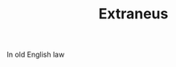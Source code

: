 ---
title: Extraneus
letter: E
permalink: "/definitions/bld-extraneus.html"
body: In old English law
published_at: '2018-07-07'
source: Black's Law Dictionary 2nd Ed (1910)
layout: post
---